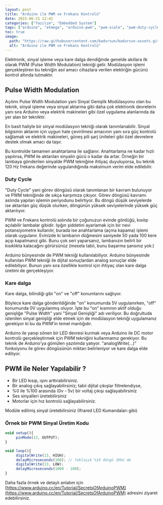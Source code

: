 ```yaml
---
layout: post
title: "Arduino ile PWM ve Frekans Kontrolü"
date: 2015-06-21 12:42
categories: ["Yazılım", "Embedded System"]
tags: ["arduino", "atmega", "arduino-pwm", "pwm-scale", "pwm-duty-cycle", "pwm"]
toc: true
image:
  path: "https://raw.githubusercontent.com/badursun/badursun-assets.github.io/refs/heads/main/img/pwm-control-66eea9d8b9ede.webp"
  alt: "Arduino ile PWM ve Frekans Kontrolü"
---
```


Elektronik, sinyal işleme veya kare dalga dendiğinde genelde akıllara ilk olarak PWM (Pulse Width Modulation) tekniği gelir. Modülasyon işlemi gerçekleştiren bu tekniğin asıl amacı cihazlara verilen elektriğin gücünü kontrol altında tutmaktır.

## Pulse Width Modulation
Açılımı Pulse Width Modulation yani Sinyal Genişlik Modülasyonu olan bu teknik, sinyal işleme veya sinyal aktarma gibi daha çok elektronik devrelerin yanı sıra Arduino veya elektrik makineleri gibi özel uygulama alanlarında da yer alan bir tekniktir.

En basit haliyle bir sinyal modülasyon tekniği olarak tanımlanabilir. Sinyal bilgisinin aktarım için uygun hale çevirilmesi amacının yanı sıra güç kontrolü sağlamak ve elektrik makineleri, güneş pili şarj üniteleri gibi özel devrelere destek olmak amacı da taşır.

Bu kontrolde tamamen anahtarlama ile sağlanır. Anahtarlama ne kadar hızlı yapılırsa, PWM ile aktarılan sinyalin gücü o kadar da artar. Örneğin bir lambaya gönderilen sinyalde PWM tekniğine ihtiyaç duyuluyorsa, bu teknik 120 Hz frekans değerinde uygulandığında maksimum verim elde edilebilir.

### Duty Cycle
"Duty Cycle" yani görev döngüsü olarak tanımlanan bir kavram bulunuyor ve PWM tekniğinde de sıkça karşımıza çıkıyor. Görev döngüsü kavramı aslında yapılan işlemin periyodunu belirtiyor. Bu döngü düşük seviyelerde ise aktarılan güç düşük olurken, döngünün yüksek seviyelerinde yüksek güç aktarılıyor.

PWM ve Frekans kontrolü aslında bir çoğunuzun evinde gördüğü, kısılıp açılabilir lambalar gibidir. Işığın şiddetini ayarlamak için bir nevi potansiyometre kullanılır, burada ise anahtarlama (açma kapama) işlemi olarak uygulanır. Evinizde ki lambanın düğmesini saniyede 50 yada 100 kere açıp kapatmanız gibi. Bunu çok seri yaparsanız, lambanızın belirli bir kısıklıkta kalacağını görürsünüz (mesela tabii, bunu başarma şansınız yok:)

Arduino bünyesinde de PWM tekniği kullanılabiliyor. Arduino bünyesinde kullanılan PWM tekniği ile dijital sonuçlardan analog sonuçlar elde edilebiliyor. Bunun yanı sıra özellikle kontrol için ihtiyaç olan kare dalga üretimi de gerçekleşiyor.

### Kare dalga
Kare dalga, bilindiği gibi "on" ve "off" konumlarını sağlıyor.

Böylece kare dalga gönderildiğinde "on" konumunda 5V uygulanırken, "off" konumunda 0V uygulanmış oluyor. İşte bu "on" kısmının aktif olduğu genişliğe "Pulse Width" yani "Sinyal Genişliği" adı veriliyor. Bu doğrultuda istenilen sinyal genişliği elde etmek için de modülasyon tekniği uygulamanız gerekiyor ki bu da PWM'in temel mantığıdır.

Arduino ile yanıp sönen bir LED devresi kurmak veya Arduino ile DC motor kontrolü gerçekleştirmek için PWM tekniğini kullanmamız gerekiyor. Bu teknik de Arduino'ya gömülen yazılımda yatıyor. "analogWrite(...)" fonksiyonu ile görev döngüsünün miktarı belirleniyor ve kare dalga elde ediliyor.

## PWM ile Neler Yapılabilir ?

- Bir LED kısıp, ışını arttırabilirsiniz.
- Bir analog çıkış sağlayabilirsiniz; tabii dijital çıkışlar filtrelendiyse,
- %0 ile %100 arasında (0v - 5v) bir voltaj çıkışı sağlayabilirsiniz
- Ses sinyalleri üretebilirsiniz
- Motorlar için hız kontrolü sağlayabilirsiniz.

Modüle edilmiş sinyal üretebilirsiniz (Ifrared LED Kumandaları gibi)

### Örnek bir PWM Sinyal Üretim Kodu
```javascript
void setup(){
     pinMode(13, OUTPUT);
}

void loop(){
     digitalWrite(13, HIGH);
     delayMicroseconds(100); // Yaklaşık %10 döngü 1KHz de
     digitalWrite(13, LOW);
     delayMicroseconds(1000 - 100);
}
```

Daha fazla örnek ve detaylı anlatım için [https://www.arduino.cc/en/Tutorial/SecretsOfArduinoPWM](https://www.arduino.cc/en/Tutorial/SecretsOfArduinoPWM) adresini ziyaret edebilirsiniz.